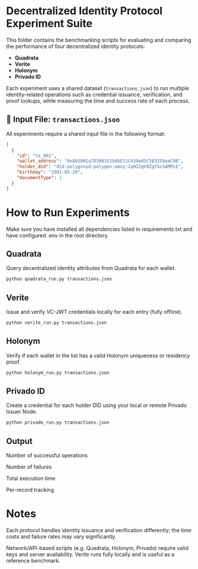 # Decentralized Identity Protocol Experiment Suite

This folder contains the benchmarking scripts for evaluating and comparing the performance of four decentralized identity protocols:

- **Quadrata**
- **Verite**
- **Holonym**
- **Privado ID**

Each experiment uses a shared dataset (`transactions.json`) to run multiple identity-related operations such as credential issuance, verification, and proof lookups, while measuring the time and success rate of each process.


## 📂 Input File: `transactions.json`

All experiments require a shared input file in the following format:

```json
[
  {
    "id": "tx_001",
    "wallet_address": "0xAb5801a7D398351b8bE11C439e05C5B3259aeC9B",
    "holder_did": "did:polygonid:polygon:amoy:2qH1ZqV8ZgY5cSAMPLE",
    "birthday": "1991-05-20",
    "documentType": 1
  }
]
```

# How to Run Experiments
Make sure you have installed all dependencies listed in requirements.txt and have configured .env in the root directory.

## Quadrata
Query decentralized identity attributes from Quadrata for each wallet.

```python
python quadrata_run.py transactions.json
```

## Verite
Issue and verify VC-JWT credentials locally for each entry (fully offline).

```python
python verite_run.py transactions.json
```

## Holonym
Verify if each wallet in the list has a valid Holonym uniqueness or residency proof.

```python
python holonym_run.py transactions.json
```

## Privado ID
Create a credential for each holder DID using your local or remote Privado Issuer Node.

```python
python privado_run.py transactions.json
```

## Output

Number of successful operations

Number of failures

Total execution time

Per-record tracking

# Notes
Each protocol handles identity issuance and verification differently; 
the time costs and failure rates may vary significantly.

Network/API-based scripts (e.g. Quadrata, Holonym, Privado) require valid keys and server availability.
Verite runs fully locally and is useful as a reference benchmark.

